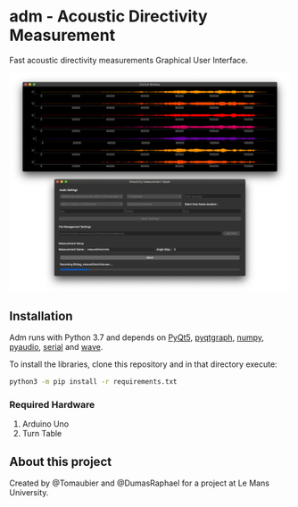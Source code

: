 # adm - Acoustic Directivity Measurement
Fast acoustic directivity measurements Graphical User Interface. 

<img src="Pictures/ScreenCapture.png">

## Installation
Adm runs with Python 3.7 and depends on [PyQt5](https://pypi.org/project/PyQt5/), [pyqtgraph](http://www.pyqtgraph.org/), [numpy](https://www.numpy.org/), [pyaudio](https://pypi.org/project/PyAudio/), [serial](https://pypi.org/project/serial/) and [wave](https://docs.python.org/3/library/wave.html#module-wave). 

To install the libraries, clone this repository and in that directory execute:
```sh
python3 -m pip install -r requirements.txt
```


### Required Hardware
1. Arduino Uno
2. Turn Table

## About this project
Created by @Tomaubier and @DumasRaphael for a project at Le Mans University.

